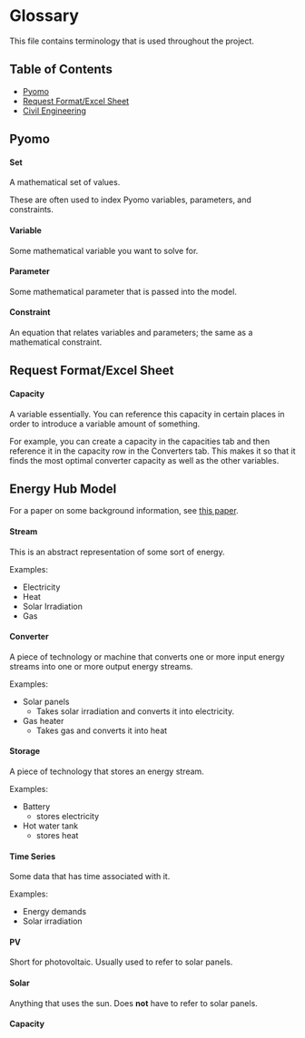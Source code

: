 # Glossary

This file contains terminology that is used throughout the project.

## Table of Contents

- [Pyomo](#pyomo)
- [Request Format/Excel Sheet](#request-formatexcel-sheet)
- [Civil Engineering](#civil-engineering)

## Pyomo

#### Set

A mathematical set of values.

These are often used to index Pyomo variables, parameters, and constraints.

#### Variable

Some mathematical variable you want to solve for.

#### Parameter

Some mathematical parameter that is passed into the model.

#### Constraint

An equation that relates variables and parameters; the same as a mathematical 
constraint.

## Request Format/Excel Sheet

#### Capacity

A variable essentially. You can reference this capacity in certain places in 
order to introduce a variable amount of something.

For example, you can create a capacity in the capacities tab and then reference
it in the capacity row in the Converters tab. This makes it so that it finds 
the most optimal converter capacity as well as the other variables.

## Energy Hub Model

For a paper on some background information, see 
[this paper](http://www.sciencedirect.com/science/article/pii/S0360544214007270).

#### Stream

This is an abstract representation of some sort of energy.

Examples:
- Electricity
- Heat
- Solar Irradiation
- Gas

#### Converter

A piece of technology or machine that converts one or more input energy streams 
into one or more output energy streams.

Examples:
- Solar panels
    - Takes solar irradiation and converts it into electricity.
- Gas heater
    - Takes gas and converts it into heat

#### Storage

A piece of technology that stores an energy stream.

Examples: 
- Battery
    - stores electricity
- Hot water tank
    - stores heat

#### Time Series

Some data that has time associated with it.

Examples:
- Energy demands
- Solar irradiation

#### PV

Short for photovoltaic.
Usually used to refer to solar panels.

#### Solar

Anything that uses the sun.
Does **not** have to refer to solar panels.

#### Capacity
